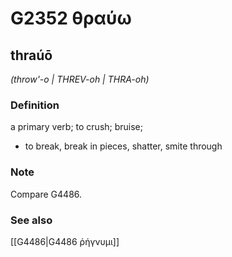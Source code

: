 # G2352 θραύω

## thraúō

_(throw'-o | THREV-oh | THRA-oh)_

### Definition

a primary verb; to crush; bruise; 

- to break, break in pieces, shatter, smite through

### Note

Compare G4486.

### See also

[[G4486|G4486 ῥήγνυμι]]
